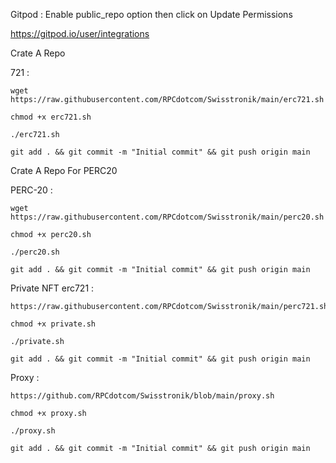 Gitpod : Enable public_repo option then click on Update Permissions

https://gitpod.io/user/integrations

Crate A Repo 

721 : 

```console
wget https://raw.githubusercontent.com/RPCdotcom/Swisstronik/main/erc721.sh
```

```console
chmod +x erc721.sh
```

```console
./erc721.sh
```

```console
git add . && git commit -m "Initial commit" && git push origin main
```
Crate A Repo For PERC20

PERC-20 : 

```console
wget https://raw.githubusercontent.com/RPCdotcom/Swisstronik/main/perc20.sh
```

```console
chmod +x perc20.sh
```

```console
./perc20.sh
```

```console
git add . && git commit -m "Initial commit" && git push origin main
```

Private NFT erc721 : 

```console
https://raw.githubusercontent.com/RPCdotcom/Swisstronik/main/perc721.sh
```

```console
chmod +x private.sh
```

```console
./private.sh
```

```console
git add . && git commit -m "Initial commit" && git push origin main
```

Proxy : 

```console
https://github.com/RPCdotcom/Swisstronik/blob/main/proxy.sh
```

```console
chmod +x proxy.sh
```

```console
./proxy.sh
```

```console
git add . && git commit -m "Initial commit" && git push origin main
```
